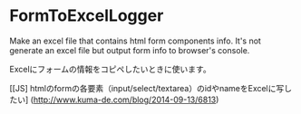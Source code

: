 FormToExcelLogger
=================

Make an excel file that contains html form components info.  It's not generate an excel file but output form info to browser's console.

Excelにフォームの情報をコピペしたいときに使います。

[[JS] htmlのformの各要素（input/select/textarea）のidやnameをExcelに写したい] (http://www.kuma-de.com/blog/2014-09-13/6813)

